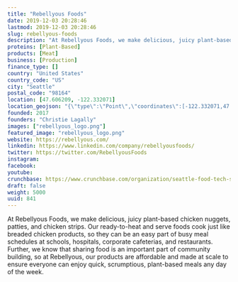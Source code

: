 ```yaml
---
title: "Rebellyous Foods"
date: 2019-12-03 20:28:46
lastmod: 2019-12-03 20:28:46
slug: rebellyous-foods
description: "At Rebellyous Foods, we make delicious, juicy plant-based chicken nuggets, patties, and chicken strips. Our ready-to-heat and serve foods cook just like breaded chicken products, so they can be an easy part of busy meal schedules at schools, hospitals, corporate cafeterias, and restaurants. Further, we know that sharing food is an important part of community building, so at Rebellyous, our products are affordable and made at scale to ensure everyone can enjoy quick, scrumptious, plant-based meals any day of the week."
proteins: [Plant-Based]
products: [Meat]
business: [Production]
finance_type: []
country: "United States"
country_code: "US"
city: "Seattle"
postal_code: "98164"
location: [47.606209, -122.332071]
location_geojson: "{\"type\":\"Point\",\"coordinates\":[-122.332071,47.606209]}"
founded: 2017
founders: "Christie Lagally"
images: ["rebellyous_logo.png"]
featured_image: "rebellyous_logo.png"
website: https://rebellyous.com/
linkedin: https://www.linkedin.com/company/rebellyousfoods/
twitter: https://twitter.com/RebellyousFoods
instagram: 
facebook: 
youtube: 
crunchbase: https://www.crunchbase.com/organization/seattle-food-tech-sft
draft: false
weight: 5000
uuid: 841
---
```

At Rebellyous Foods, we make delicious, juicy plant-based chicken nuggets, patties, and chicken strips. Our ready-to-heat and serve foods cook just like breaded chicken products, so they can be an easy part of busy meal schedules at schools, hospitals, corporate cafeterias, and restaurants. Further, we know that sharing food is an important part of community building, so at Rebellyous, our products are affordable and made at scale to ensure everyone can enjoy quick, scrumptious, plant-based meals any day of the week.
